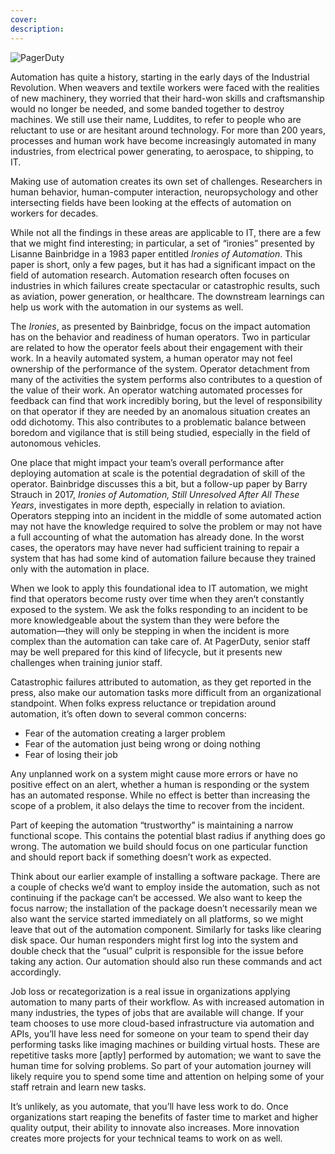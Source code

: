 ```yaml
---
cover:
description:
---
```

![PagerDuty]()

Automation has quite a history, starting in the early days of the Industrial Revolution. When weavers and textile workers were faced with the realities of new machinery, they worried that their hard-won skills and craftsmanship would no longer be needed, and some banded together to destroy machines. We still use their name, Luddites, to refer to people who are reluctant to use or are hesitant around technology. For more than 200 years, processes and human work have become increasingly automated in many industries, from electrical power generating, to aerospace, to shipping, to IT.

Making use of automation creates its own set of challenges. Researchers in human behavior, human-computer interaction, neuropsychology and other intersecting fields have been looking at the effects of automation on workers for decades.

While not all the findings in these areas are applicable to IT, there are a few that we might find interesting; in particular, a set of “ironies” presented by Lisanne Bainbridge in a 1983 paper entitled *Ironies of Automation*. This paper is short, only a few pages, but it has had a significant impact on the field of automation research. Automation research often focuses on industries in which failures create spectacular or catastrophic results, such as aviation, power generation, or healthcare. The downstream learnings can help us work with the automation in our systems as well.

The *Ironies*, as presented by Bainbridge, focus on the impact automation has on the behavior and readiness of human operators. Two in particular are related to how the operator feels about their engagement with their work. In a heavily automated system, a human operator may not feel ownership of the performance of the system. Operator detachment from many of the activities the system performs also contributes to a question of the value of their work. An operator watching automated processes for feedback can find that work incredibly boring, but the level of responsibility on that operator if they are needed by an anomalous situation creates an odd dichotomy. This also contributes to a problematic balance between boredom and vigilance that is still being studied, especially in the field of autonomous vehicles.

One place that might impact your team’s overall performance after deploying automation at scale is the potential degradation of skill of the operator. Bainbridge discusses this a bit, but a follow-up paper by Barry Strauch in 2017, *Ironies of Automation, Still Unresolved After All These Years*, investigates in more depth, especially in relation to aviation. Operators stepping into an incident in the middle of some automated action may not have the knowledge required to solve the problem or may not have a full accounting of what the automation has already done. In the worst cases, the operators may have never had sufficient training to repair a system that has had some kind of automation failure because they trained only with the automation in place.

When we look to apply this foundational idea to IT automation, we might find that operators become rusty over time when they aren’t constantly exposed to the system. We ask the folks responding to an incident to be more knowledgeable about the system than they were before the automation—they will only be stepping in when the incident is more complex than the automation can take care of. At PagerDuty, senior staff may be well prepared for this kind of lifecycle, but it presents new challenges when training junior staff.

Catastrophic failures attributed to automation, as they get reported in the press, also make our automation tasks more difficult from an organizational standpoint. When folks express reluctance or trepidation around automation, it’s often down to several common concerns:

* Fear of the automation creating a larger problem
* Fear of the automation just being wrong or doing nothing
* Fear of losing their job

Any unplanned work on a system might cause more errors or have no positive effect on an alert, whether a human is responding or the system has an automated response. While no effect is better than increasing the scope of a problem, it also delays the time to recover from the incident.

Part of keeping the automation “trustworthy” is maintaining a narrow functional scope. This contains the potential blast radius if anything does go wrong. The automation we build should focus on one particular function and should report back if something doesn’t work as expected.

Think about our earlier example of installing a software package. There are a couple of checks we’d want to employ inside the automation, such as not continuing if the package can’t be accessed. We also want to keep the focus narrow; the installation of the package doesn’t necessarily mean we also want the service started immediately on all platforms, so we might leave that out of the automation component. Similarly for tasks like clearing disk space. Our human responders might first log into the system and double check that the “usual” culprit is responsible for the issue before taking any action. Our automation should also run these commands and act accordingly.

Job loss or recategorization is a real issue in organizations applying automation to many parts of their workflow. As with increased automation in many industries, the types of jobs that are available will change. If your team chooses to use more cloud-based infrastructure via automation and APIs, you’ll have less need for someone on your team to spend their day performing tasks like imaging machines or building virtual hosts. These are repetitive tasks more [aptly] performed by automation; we want to save the human time for solving problems. So part of your automation journey will likely require you to spend some time and attention on helping some of your staff retrain and learn new tasks.

It’s unlikely, as you automate, that you’ll have less work to do. Once organizations start reaping the benefits of faster time to market and higher quality output, their ability to innovate also increases. More innovation creates more projects for your technical teams to work on as well.
